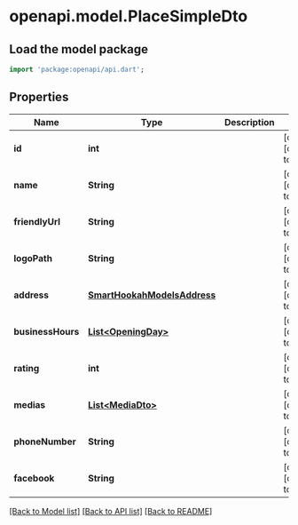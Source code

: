 # openapi.model.PlaceSimpleDto

## Load the model package
```dart
import 'package:openapi/api.dart';
```

## Properties
Name | Type | Description | Notes
------------ | ------------- | ------------- | -------------
**id** | **int** |  | [optional] [default to null]
**name** | **String** |  | [optional] [default to null]
**friendlyUrl** | **String** |  | [optional] [default to null]
**logoPath** | **String** |  | [optional] [default to null]
**address** | [**SmartHookahModelsAddress**](SmartHookahModelsAddress.md) |  | [optional] [default to null]
**businessHours** | [**List&lt;OpeningDay&gt;**](OpeningDay.md) |  | [optional] [default to []]
**rating** | **int** |  | [optional] [default to null]
**medias** | [**List&lt;MediaDto&gt;**](MediaDto.md) |  | [optional] [default to []]
**phoneNumber** | **String** |  | [optional] [default to null]
**facebook** | **String** |  | [optional] [default to null]

[[Back to Model list]](../README.md#documentation-for-models) [[Back to API list]](../README.md#documentation-for-api-endpoints) [[Back to README]](../README.md)


